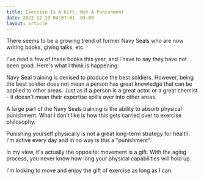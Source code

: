 ```yaml
---
title: Exercise Is A Gift, Not A Punishment
date: 2022-12-19 04:07:01 -05:00
layout: article
---
```


T﻿here seems to be a growing trend of former Navy Seals who are now writing books, giving talks, etc.

I﻿'ve read a few of these books this year, and I have to say they have not been good.  Here's what I think is happening:

N﻿avy Seal training is devised to produce the best soldiers.  However, being the best soldier does not mean a person has great knowledge that can be applied to other areas.  Just as if a person is a great actor or a great chemist - it doesn't mean their expertise spills over into other areas.

A large part of the Navy Seals training is the ability to absorb physical punishment.  What I don't like is how this gets carried over to exercise philosophy.

P﻿unishing yourself physically is not a great long-term strategy for health.  I'm active every day and in no way is this a "punishment".

I﻿n my view, it's actually the opposite: movement is a gift.  With the aging process, you never know how long your physical capabilities will hold up. 

I﻿'m looking to move and enjoy the gift of exercise as long as I can.